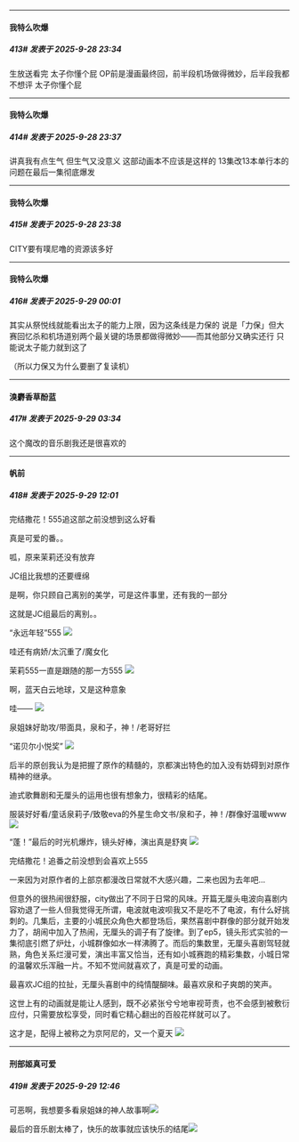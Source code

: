 ﻿
*****

####  我特么吹爆  
##### 413#       发表于 2025-9-28 23:34

生放送看完
太子你懂个屁
OP前是漫画最终回，前半段机场做得微妙，后半段我都不想评
太子你懂个屁


*****

####  我特么吹爆  
##### 414#       发表于 2025-9-28 23:37

讲真我有点生气
但生气又没意义
这部动画本不应该是这样的
13集改13本单行本的问题在最后一集彻底爆发

*****

####  我特么吹爆  
##### 415#       发表于 2025-9-28 23:38

CITY要有噗尼噜的资源该多好


*****

####  我特么吹爆  
##### 416#       发表于 2025-9-29 00:01

其实从祭悦线就能看出太子的能力上限，因为这条线是力保的
说是「力保」但大赛回忆杀和机场道别两个最关键的场景都做得微妙——而其他部分又确实还行
只能说太子能力就到这了

（所以力保又为什么要删了复读机）


*****

####  溴麝香草酚蓝  
##### 417#       发表于 2025-9-29 03:34

这个魔改的音乐剧我还是很喜欢的


*****

####  帆前  
##### 418#       发表于 2025-9-29 12:01

完结撒花！555追这部之前没想到这么好看

真是可爱的番。。

呱，原来茉莉还没有放弃

JC组比我想的还要缠绵

是啊，你只顾自己离别的美学，可是这件事里，还有我的一部分

这就是JC组最后的离别。。

“永远年轻”555
<img src="https://p.sda1.dev/27/25eb6a8fcea3f8b0de7c884bfd93b5db/1000020915.jpg" referrerpolicy="no-referrer">

哇还有病娇/太沉重了/魔女化

茉莉555一直是跟随的那一方555
<img src="https://p.sda1.dev/27/afed60c54ab259de49a5c5b54d96aa51/1000020920.jpg" referrerpolicy="no-referrer">

啊，蓝天白云地球，又是这种意象

哇——
<img src="https://p.sda1.dev/27/afc1d4ce943400982a6dc2cace0e0b23/1000020926.jpg" referrerpolicy="no-referrer">

泉姐妹好助攻/带面具，泉和子，神！/老哥好拦

“诺贝尔小悦奖”
<img src="https://p.sda1.dev/27/c209965de4a167a26e52c524232025a7/1000020927.jpg" referrerpolicy="no-referrer">

后半的原创我认为是把握了原作的精髓的，京都演出特色的加入没有妨碍到对原作精神的继承。

迪式歌舞剧和无厘头的运用也很有想象力，很精彩的结尾。

服装好好看/童话泉莉子/致敬eva的外星生命文书/泉和子，神！/群像好温暖www
<img src="https://p.sda1.dev/27/b53a891f39c7c2ac8feb3f2c6c9af3bd/1000020937.jpg" referrerpolicy="no-referrer">

“蓬！”最后的时光机爆炸，镜头好棒，演出真是舒爽
<img src="https://p.sda1.dev/27/b4e8d4362d15e720ac63bb69de3af124/1000020934.jpg" referrerpolicy="no-referrer">

完结撒花！追番之前没想到会喜欢上555

一来因为对原作者的上部京都漫改日常就不大感兴趣，二来也因为去年吧…

但意外的很热闹很舒服，city做出了不同于日常的风味。开篇无厘头电波向喜剧内容劝退了一些人但我觉得无所谓，电波就电波呗我又不是吃不了电波，有什么好挑刺的。几集后，主要的小城民众角色大都登场后，果然喜剧中群像的部分就开始发力了，胡闹中加入了热闹，无厘头的调子有了旋律。到了ep5，镜头形式实验的一集彻底引燃了炉灶，小城群像如水一样沸腾了。而后的集数里，无厘头喜剧驾轻就熟，角色关系烂漫可爱，演出丰富又恰当，还有如小城赛跑的精彩集数，小城日常的温馨欢乐浑融一片。不知不觉间就喜欢了，真是可爱的动画。

最喜欢JC组的拉扯，无厘头喜剧中的纯情醍醐味。最喜欢泉和子爽朗的笑声。

这世上有的动画就是能让人感到，既不必紧张兮兮地审视苛责，也不会感到被敷衍应付，只需要放松享受，同时看它精心翻出的百般花样就可以了。

这才是，配得上被称之为京阿尼的，又一个夏天
<img src="https://p.sda1.dev/27/f1a939cb5d8fea8e7b0163e6f7830a17/1000020935.jpg" referrerpolicy="no-referrer">


*****

####  刑部姬真可爱  
##### 419#       发表于 2025-9-29 12:46

可恶啊，我想要多看泉姐妹的神人故事啊<img src="https://static.stage1st.com/image/smiley/face2017/076.png" referrerpolicy="no-referrer">

最后的音乐剧太棒了，快乐的故事就应该快乐的结尾<img src="https://static.stage1st.com/image/smiley/face2017/057.png" referrerpolicy="no-referrer">

